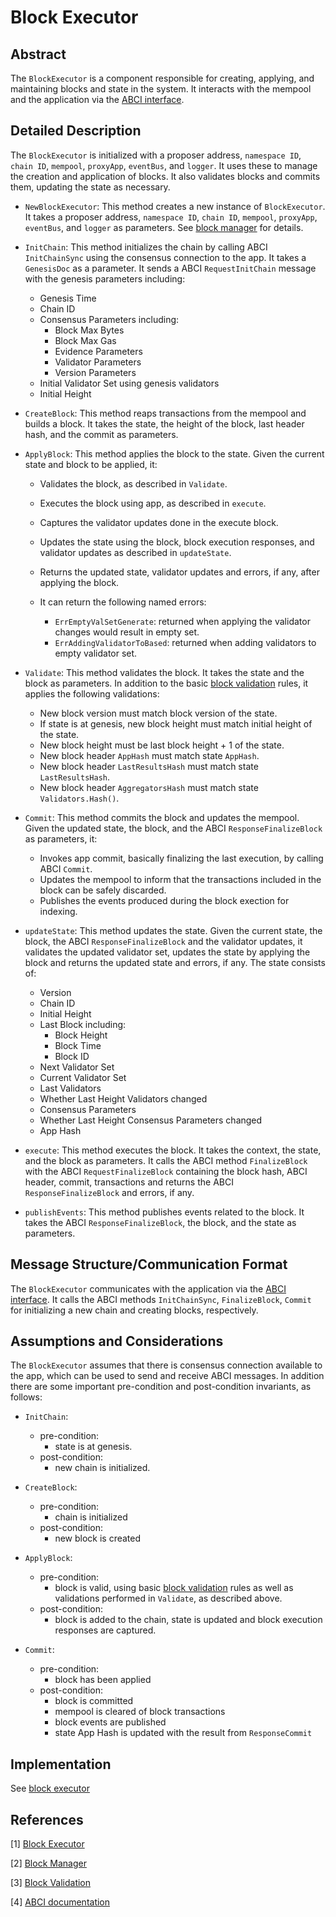 # Block Executor

## Abstract

The `BlockExecutor` is a component responsible for creating, applying, and maintaining blocks and state in the system. It interacts with the mempool and the application via the [ABCI interface].

## Detailed Description

The `BlockExecutor` is initialized with a proposer address, `namespace ID`, `chain ID`, `mempool`, `proxyApp`, `eventBus`, and `logger`. It uses these to manage the creation and application of blocks. It also validates blocks and commits them, updating the state as necessary.

- `NewBlockExecutor`: This method creates a new instance of `BlockExecutor`. It takes a proposer address, `namespace ID`, `chain ID`, `mempool`, `proxyApp`, `eventBus`, and `logger` as parameters. See [block manager] for details.

- `InitChain`: This method initializes the chain by calling ABCI `InitChainSync` using the consensus connection to the app. It takes a `GenesisDoc` as a parameter. It sends a ABCI `RequestInitChain` message with the genesis parameters including:
  - Genesis Time
  - Chain ID
  - Consensus Parameters including:
    - Block Max Bytes
    - Block Max Gas
    - Evidence Parameters
    - Validator Parameters
    - Version Parameters
  - Initial Validator Set using genesis validators
  - Initial Height

- `CreateBlock`: This method reaps transactions from the mempool and builds a block. It takes the state, the height of the block, last header hash, and the commit as parameters.

- `ApplyBlock`: This method applies the block to the state. Given the current state and block to be applied, it:
  - Validates the block, as described in `Validate`.
  - Executes the block using app, as described in `execute`.
  - Captures the validator updates done in the execute block.
  - Updates the state using the block, block execution responses, and validator updates as described in `updateState`.
  - Returns the updated state, validator updates and errors, if any, after applying the block.
  - It can return the following named errors:

    - `ErrEmptyValSetGenerate`: returned when applying the validator changes would result in empty set.
    - `ErrAddingValidatorToBased`: returned when adding validators to empty validator set.

- `Validate`: This method validates the block. It takes the state and the block as parameters. In addition to the basic [block validation] rules, it applies the following validations:

  - New block version must match block version of the state.
  - If state is at genesis, new block height must match initial height of the state.
  - New block height must be last block height + 1 of the state.
  - New block header `AppHash` must match state `AppHash`.
  - New block header `LastResultsHash` must match state `LastResultsHash`.
  - New block header `AggregatorsHash` must match state `Validators.Hash()`.

- `Commit`: This method commits the block and updates the mempool. Given the updated state, the block, and the ABCI `ResponseFinalizeBlock` as parameters, it:
  - Invokes app commit, basically finalizing the last execution, by  calling ABCI `Commit`.
  - Updates the mempool to inform that the transactions included in the block can be safely discarded.
  - Publishes the events produced during the block exection for indexing.

- `updateState`: This method updates the state. Given the current state, the block, the ABCI `ResponseFinalizeBlock` and the validator updates, it validates the updated validator set, updates the state by applying the block and returns the updated state and errors, if any. The state consists of:
  - Version
  - Chain ID
  - Initial Height
  - Last Block including:
    - Block Height
    - Block Time
    - Block ID
  - Next Validator Set
  - Current Validator Set
  - Last Validators
  - Whether Last Height Validators changed
  - Consensus Parameters
  - Whether Last Height Consensus Parameters changed
  - App Hash

- `execute`: This method executes the block. It takes the context, the state, and the block as parameters. It calls the ABCI method `FinalizeBlock` with the ABCI `RequestFinalizeBlock` containing the block hash, ABCI header, commit, transactions and returns the ABCI `ResponseFinalizeBlock` and errors, if any.

- `publishEvents`: This method publishes events related to the block. It takes the ABCI `ResponseFinalizeBlock`, the block, and the state as parameters.

## Message Structure/Communication Format

The `BlockExecutor` communicates with the application via the [ABCI interface]. It calls the ABCI methods `InitChainSync`, `FinalizeBlock`, `Commit` for initializing a new chain and creating blocks, respectively.

## Assumptions and Considerations

The `BlockExecutor` assumes that there is consensus connection available to the app, which can be used to send and receive ABCI messages. In addition there are some important pre-condition and post-condition invariants, as follows:

- `InitChain`:
  - pre-condition:
    - state is at genesis.
  - post-condition:
    - new chain is initialized.

- `CreateBlock`:
  - pre-condition:
    - chain is initialized
  - post-condition:
    - new block is created

- `ApplyBlock`:
  - pre-condition:
    - block is valid, using basic [block validation] rules as well as validations performed in `Validate`, as described above.
  - post-condition:
    - block is added to the chain, state is updated and block execution responses are captured.

- `Commit`:
  - pre-condition:
    - block has been applied
  - post-condition:
    - block is committed
    - mempool is cleared of block transactions
    - block events are published
    - state App Hash is updated with the result from `ResponseCommit`

## Implementation

See [block executor]

## References

[1] [Block Executor][block executor]

[2] [Block Manager][block manager]

[3] [Block Validation][block validation]

[4] [ABCI documentation][ABCI interface]

[block executor]: https://github.com/rollkit/rollkit/blob/main/state/executor.go
[block manager]: https://github.com/rollkit/rollkit/blob/main/block/block-manager.md
[block validation]: https://github.com/rollkit/rollkit/blob/main/types/block_spec.md
[ABCI interface]: https://github.com/cometbft/cometbft/blob/main/spec/abci/abci%2B%2B_basic_concepts.md

